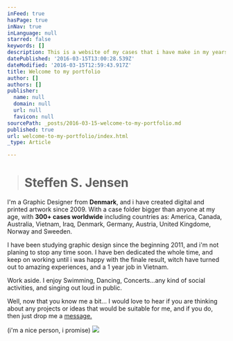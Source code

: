 ```yaml
---
inFeed: true
hasPage: true
inNav: true
inLanguage: null
starred: false
keywords: []
description: This is a website of my cases that i have make in my years as a graphic designer
datePublished: '2016-03-15T13:00:28.539Z'
dateModified: '2016-03-15T12:59:43.917Z'
title: Welcome to my portfolio
author: []
authors: []
publisher:
  name: null
  domain: null
  url: null
  favicon: null
sourcePath: _posts/2016-03-15-welcome-to-my-portfolio.md
published: true
url: welcome-to-my-portfolio/index.html
_type: Article

---
```

> # Steffen S. Jensen

I'm a Graphic Designer from **Denmark**, and i have created digital and printed artwork since 2009\. With a case folder bigger than anyone at my age, with **300+ cases worldwide** including countries as: America, Canada, Australia, Vietnam, Iraq, Denmark, Germany, Austria, United Kingdome, Norway and Sweeden.

I have been studying graphic design since the beginning 2011, and i'm not planing to stop any time soon. I have ben dedicated the whole time, and keep on working until i was happy with the finale result, witch have turned out to amazing experiences, and a 1 year job in Vietnam.

Work aside. I enjoy Swimming, Dancing, Concerts...any kind of social activities, and singing out loud in public.

Well, now that you know me a bit... I would love to hear if you are thinking about any projects or ideas that would be suitable for me, and if you do, then just drop me a [message.][0]

(i'm a nice person, i promise)
![](https://the-grid-user-content.s3-us-west-2.amazonaws.com/a8508b7c-0f86-4558-92ba-16eb6199c697.jpg)

[0]: steffen.sunke@gmail.com